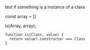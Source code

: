 test if something is a instance of a class

const array = []


is(Array, array);

```
function is(Class, value) {
  return value?.constructor === Class
}
```
